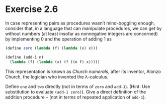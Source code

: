 # Exercise 2.6

In case representing pairs as procedures wasn’t mind-boggling enough, consider
that, in a language that can manipulate procedures, we can get by without
numbers (at least insofar as nonnegative integers are concerned) by implementing
0 and the operation of adding 1 as

```scheme
(define zero (lambda (f) (lambda (x) x)))

(define (add-1 n)
  (lambda (f) (lambda (x) (f ((n f) x)))))
```

This representation is known as _Church numerals_, after its inventor, Alonzo
Church, the logician who invented the λ-calculus.

Define `one` and `two` directly (not in terms of `zero` and `add-1`). (Hint: Use
substitution to evaluate `(add-1 zero)`). Give a direct definition of the
addition procedure `+` (not in terms of repeated application of `add-1`).

